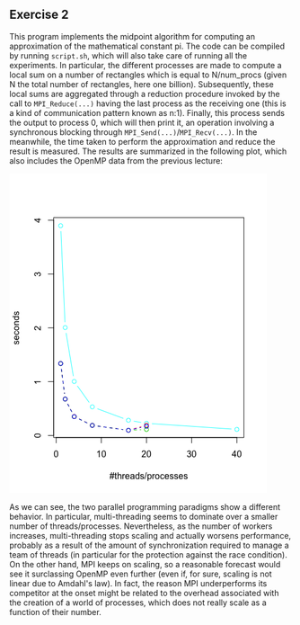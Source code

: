 ## Exercise 2
This program implements the midpoint algorithm for computing an approximation of the mathematical constant pi. The code can be compiled by running `script.sh`, which will also take care of running all the experiments. In particular, the different processes are made to compute a local sum on a number of rectangles which is equal to N/num_procs (given N the total number of rectangles, here one billion). Subsequently, these local sums are aggregated through a reduction procedure invoked by the call to `MPI_Reduce(...)` having the last process as the receiving one (this is a kind of communication pattern known as n:1). Finally, this process sends the output to process 0, which will then print it, an operation involving a synchronous blocking through `MPI_Send(...)`/`MPI_Recv(...)`. In the meanwhile, the time taken to perform the approximation and reduce the result is measured. The results are summarized in the following plot, which also includes the OpenMP data from the previous lecture:

![alt text](https://github.com/pigozzif/DSSC/blob/master/Assignments/Day3/Exercise2/results_plot.png)

As we can see, the two parallel programming paradigms show a different behavior. In particular, multi-threading seems to dominate over a smaller number of threads/processes. Nevertheless, as the number of workers increases, multi-threading stops scaling and actually worsens performance, probably as a result of the amount of synchronization required to manage a team of threads (in particular for the protection against the race condition). On the other hand, MPI keeps on scaling, so a reasonable forecast would see it surclassing OpenMP even further (even if, for sure, scaling is not linear due to Amdahl's law). In fact, the reason MPI underperforms its competitor at the onset might be related to the overhead associated with the creation of a world of processes, which does not really scale as a function of their number.

